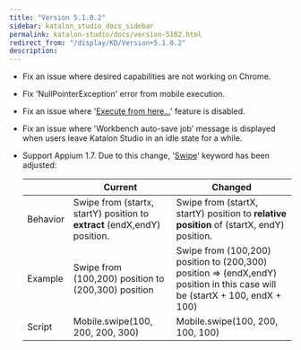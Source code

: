 ```yaml
---
title: "Version 5.1.0.2" 
sidebar: katalon_studio_docs_sidebar
permalink: katalon-studio/docs/version-5102.html 
redirect_from: "/display/KD/Version+5.1.0.2" 
description: 
---
```

*   Fix an issue where desired capabilities are not working on Chrome.
*   Fix 'NullPointerException' error from mobile execution.
*   Fix an issue where '[Execute from here...](/display/KD/Execute+test+from+specific+step)' feature is disabled.
*   Fix an issue where 'Workbench auto-save job' message is displayed when users leave Katalon Studio in an idle state for a while.
*   Support Appium 1.7. Due to this change, '[Swipe](/display/KD/%5BMobile%5D+Swipe)' keyword has been adjusted:
    
    |   | Current | Changed |
    | --- | --- | --- |
    | Behavior | Swipe from (startx, startY) position to **extract** (endX,endY) position. | Swipe from (startX, startY) position to **relative position** of (startX, endY) position. |
    | Example | Swipe from (100,200) position to (200,300) position | Swipe from (100,200) position to (200,300) position => (endX,endY) position in this case will be (startX + 100, endX + 100) |
    | Script | Mobile.swipe(100, 200, 200, 300) | Mobile.swipe(100, 200, 100, 100) |